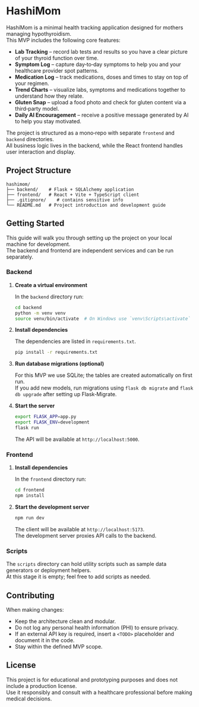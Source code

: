 # HashiMom

HashiMom is a minimal health tracking application designed for mothers managing hypothyroidism.  
This MVP includes the following core features:

* **Lab Tracking** – record lab tests and results so you have a clear picture of your thyroid function over time.
* **Symptom Log** – capture day‑to‑day symptoms to help you and your healthcare provider spot patterns.
* **Medication Log** – track medications, doses and times to stay on top of your regimen.
* **Trend Charts** – visualize labs, symptoms and medications together to understand how they relate.
* **Gluten Snap** – upload a food photo and check for gluten content via a third‑party model.
* **Daily AI Encouragement** – receive a positive message generated by AI to help you stay motivated.

The project is structured as a mono‑repo with separate `frontend` and `backend` directories.  
All business logic lives in the backend, while the React frontend handles user interaction and display.

## Project Structure

```
hashimom/
├── backend/    # Flask + SQLAlchemy application
├── frontend/   # React + Vite + TypeScript client
├── .gitignore/    # contains sensitive info
└── README.md   # Project introduction and development guide
```

## Getting Started

This guide will walk you through setting up the project on your local machine for development.  
The backend and frontend are independent services and can be run separately.

### Backend

1. **Create a virtual environment**

   In the `backend` directory run:

   ```bash
   cd backend
   python -m venv venv
   source venv/bin/activate  # On Windows use `venv\Scripts\activate`
   ```

2. **Install dependencies**

   The dependencies are listed in `requirements.txt`.

   ```bash
   pip install -r requirements.txt
   ```

3. **Run database migrations (optional)**

   For this MVP we use SQLite; the tables are created automatically on first run.  
   If you add new models, run migrations using `flask db migrate` and `flask db upgrade` after setting up Flask‑Migrate.

4. **Start the server**

   ```bash
   export FLASK_APP=app.py
   export FLASK_ENV=development
   flask run
   ```

   The API will be available at `http://localhost:5000`.

### Frontend

1. **Install dependencies**

   In the `frontend` directory run:

   ```bash
   cd frontend
   npm install
   ```

2. **Start the development server**

   ```bash
   npm run dev
   ```

   The client will be available at `http://localhost:5173`.  
   The development server proxies API calls to the backend.

### Scripts

The `scripts` directory can hold utility scripts such as sample data generators or deployment helpers.  
At this stage it is empty; feel free to add scripts as needed.

## Contributing

When making changes:

* Keep the architecture clean and modular.  
* Do not log any personal health information (PHI) to ensure privacy.  
* If an external API key is required, insert a `<TODO>` placeholder and document it in the code.  
* Stay within the defined MVP scope.  

## License

This project is for educational and prototyping purposes and does not include a production license.  
Use it responsibly and consult with a healthcare professional before making medical decisions.
